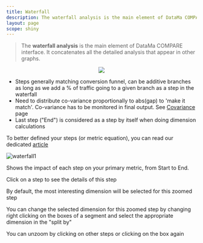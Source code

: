 ```yaml
---
title: Waterfall
description: The waterfall analysis is the main element of DataMa COMPARE interface. It concatenates all the detailed analysis that appear in other graphs.
layout: page
scope: shiny
---
```


> The **waterfall analysis** is the main element of DataMa COMPARE interface. It concatenates all the detailed analysis that appear in other graphs.

<center> <img src="{{site.url}}/{{site.baseurl}}/core_app/new/compare/interface/images/Waterfall-768x627.jpg"> </center>

* Steps generally matching conversion funnel, can be additive branches as long as we add a % of traffic going to a given branch as a step in the waterfall
* Need to distribute co-variance proportionally to abs(gap) to 'make it match'. Co-variance has to be monitored in final output. See [Covariance]({{site.url}}/{{site.baseurl}}/core_app/compare/model/waterfall/covariance.html) page
* Last step ("End") is considered as a step by itself when doing dimension calculations

To better defined your steps (or metric equation), you can read our dedicated [article](https://datama.fr/2020/03/24/how-to-build-my-business-metric-relation/)

![waterfall1]({{site.url}}/{{site.baseurl}}/core_app/compare/model/images/waterfall2.png)

Shows the impact of each step on your primary metric, from Start to End.

Click on a step to see the details of this step

By default, the most interesting dimension will be selected for this zoomed step

You can change the selected dimension for this zoomed step by changing right clicking on the boxes of a segment and select the appropriate dimension in the "split by"

You can unzoom by clicking on other steps or clicking on the box again
